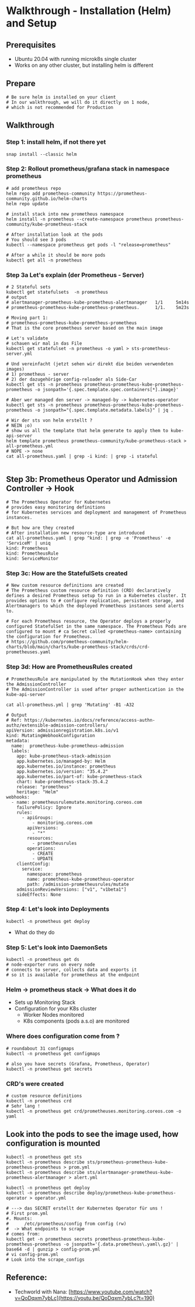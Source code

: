 # Walkthrough - Installation (Helm) and Setup 

## Prerequisites

  * Ubuntu 20.04 with running microk8s single cluster 
  * Works on any other cluster, but installing helm is different 

## Prepare 

```
# Be sure helm is installed on your client 
# In our walkthrough, we will do it directly on 1 node, 
# which is not recommended for Production 

```

## Walkthrough 

### Step 1: install helm, if not there yet

```
snap install --classic helm 
```

### Step 2: Rollout prometheus/grafana stack in namespace prometheus 

```
# add prometheus repo 
helm repo add prometheus-community https://prometheus-community.github.io/helm-charts
helm repo update

# install stack into new prometheus namespace 
helm install -n prometheus --create-namespace prometheus prometheus-community/kube-prometheus-stack

# After installation look at the pods 
# You should see 3 pods 
kubectl --namespace prometheus get pods -l "release=prometheus"

# After a while it should be more pods
kubectl get all -n prometheus

```

### Step 3a Let's explain (der Prometheus - Server)  

```
# 2 Stateful sets
kubectl get statefulsets  -n prometheus
# output 
# alertmanager-prometheus-kube-prometheus-alertmanager   1/1     5m14s
# prometheus-prometheus-kube-prometheus-prometheus.      1/1.    5m23s
```
```
# Moving part 1: 
# prometheus-prometheus-kube-prometheus-prometheus
# That is the core prometheus server based on the main image 

# Let's validate 
# schauen wir mal in das File 
kubectl get statefulset -n prometheus -o yaml > sts-prometheus-server.yml

# Und vereinfacht (jetzt sehen wir direkt die beiden verwendeten images)
# 1) prometheus - server
# 2) der dazugehörige config-reloader als Side-Car 
kubectl get sts -n prometheus prometheus-prometheus-kube-prometheus-prometheus -o jsonpath='{.spec.template.spec.containers[*].image}'

# Aber wer managed den server -> managed-by -> kubernetes-operator 
kubectl get sts -n prometheus prometheus-prometheus-kube-prometheus-prometheus -o jsonpath="{.spec.template.metadata.labels}" | jq .

# Wir der sts von helm erstellt ? 
# NEIN ;o) 
# show us all the template that helm generate to apply them to kube-api-server 
helm template prometheus prometheus-community/kube-prometheus-stack > all-prometheus.yml 
# NOPE -> none 
cat all-prometheus.yaml | grep -i kind: | grep -i stateful


```

## Step 3b: Prometheus Operator und Admission Controller -> Hook 

```
# The Prometheus Operator for Kubernetes 
# provides easy monitoring definitions 
# for Kubernetes services and deployment and management of Prometheus instances.

# But how are they created 
# After installation new resource-type are introduced 
cat all-prometheus.yaml | grep ^kind: | grep -e 'Prometheus' -e 'ServiceM' | uniq
kind: Prometheus
kind: PrometheusRule
kind: ServiceMonitor
```

### Step 3c: How are the StatefulSets created

```
# New custom resource definitions are created 
# The Prometheus custom resource definition (CRD) declaratively defines a desired Prometheus setup to run in a Kubernetes cluster. It provides options to # configure replication, persistent storage, and Alertmanagers to which the deployed Prometheus instances send alerts to.

# For each Prometheus resource, the Operator deploys a properly configured StatefulSet in the same namespace. The Prometheus Pods are configured to mount # ca Secret called <prometheus-name> containing the configuration for Prometheus.
# https://github.com/prometheus-community/helm-charts/blob/main/charts/kube-prometheus-stack/crds/crd-prometheuses.yaml

```

### Step 3d: How are PrometheusRules created 

```
# PrometheusRule are manipulated by the MutationHook when they enter the AdmissionController
# The AdmissionController is used after proper authentication in the kube-api-server

cat all-prometheus.yml | grep 'Mutating' -B1 -A32
```

```
# Output 
# Ref: https://kubernetes.io/docs/reference/access-authn-authz/extensible-admission-controllers/
apiVersion: admissionregistration.k8s.io/v1
kind: MutatingWebhookConfiguration
metadata:
  name:  prometheus-kube-prometheus-admission
  labels:
    app: kube-prometheus-stack-admission    
    app.kubernetes.io/managed-by: Helm
    app.kubernetes.io/instance: prometheus
    app.kubernetes.io/version: "35.4.2"
    app.kubernetes.io/part-of: kube-prometheus-stack
    chart: kube-prometheus-stack-35.4.2
    release: "prometheus"
    heritage: "Helm"
webhooks:
  - name: prometheusrulemutate.monitoring.coreos.com
    failurePolicy: Ignore
    rules:
      - apiGroups:
          - monitoring.coreos.com
        apiVersions:
          - "*"
        resources:
          - prometheusrules
        operations:
          - CREATE
          - UPDATE
    clientConfig:
      service:
        namespace: prometheus
        name: prometheus-kube-prometheus-operator
        path: /admission-prometheusrules/mutate
    admissionReviewVersions: ["v1", "v1beta1"]
    sideEffects: None
```

### Step 4: Let's look into Deployments

```
kubectl -n prometheus get deploy 
```

  * What do they do 

### Step 5: Let's look into DaemonSets 

```
kubectl -n prometheus get ds
# node-exporter runs on every node
# connects to server, collects data and exports it
# so it is available for prometheus at the endpoint 
```

### Helm -> prometheus stack -> What does it do 

  * Sets up Monitoring Stack
  * Configuration for your K8s cluster 
    * Worker Nodes monitored 
    * K8s components (pods a.s.o) are monitored 

### Where does configuration come from ? 

```
# roundabout 31 configmaps 
kubectl -n prometheus get configmaps 

# also you have secrets (Grafana, Prometheus, Operator)
kubectl -n prometheus get secrets 

```

### CRD's were created 

```
# custom resource definitions 
kubectl -n prometheus crd 
# Sehr lang ! 
kubectl -n prometheus get crd/prometheuses.monitoring.coreos.com -o yaml

```

## Look into the pods to see the image used, how configuration is mounted 

```
kubectl -n prometheus get sts
kubectl -n prometheus describe sts/prometheus-prometheus-kube-prometheus-prometheus > prom.yml  
kubectl -n prometheus describe sts/alertmanager-prometheus-kube-prometheus-alertmanager > alert.yml  

kubectl -n prometheus get deploy 
kubectl -n prometheus describe deploy/prometheus-kube-prometheus-operator > operator.yml 

# ---> das SECRET erstellt der Kubernetes Operator für uns !
# First prom.yml 
#. Mounts:
#      /etc/prometheus/config from config (rw)
#  -> What endpoints to scrape 
# comes from:
kubectl get -n prometheus secrets prometheus-prometheus-kube-prometheus-prometheus -o jsonpath='{.data.prometheus\.yaml\.gz}' | base64 -d | gunzip > config-prom.yml
# vi config-prom.yml 
# Look into the scrape_configs 

```


## Reference:

  * Techworld with Nana: [https://www.youtube.com/watch?v=QoDqxm7ybLc](https://youtu.be/QoDqxm7ybLc?t=190)

